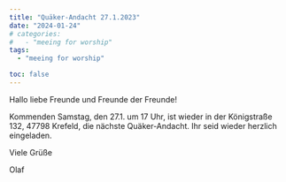 ```yaml
---
title: "Quäker-Andacht 27.1.2023"
date: "2024-01-24"
# categories:
#   - "meeing for worship"
tags:
  - "meeing for worship"

toc: false
---
```


Hallo liebe Freunde und Freunde der Freunde!

Kommenden Samstag, den 27.1. um 17 Uhr, ist wieder in der Königstraße
132, 47798 Krefeld, die nächste Quäker-Andacht. Ihr seid wieder
herzlich eingeladen.

Viele Grüße

Olaf